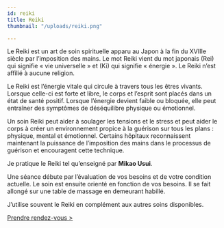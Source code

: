 ```yaml
---
id: reiki
title: Reiki
thumbnail: "/uploads/reiki.png"

---
```

Le Reiki est un art de soin spirituelle apparu au Japon à la fin du XVIIIe siècle par l’imposition des mains. Le mot Reiki vient du mot japonais (Rei) qui signifie « vie universelle » et (Ki) qui signifie « énergie ». Le Reiki n’est affilié à aucune religion. 

Le Reiki est l’énergie vitale qui circule à travers tous les êtres vivants. Lorsque celle-ci est forte et libre, le corps et l’esprit sont placés dans un état de santé positif. Lorsque l’énergie devient faible ou bloquée, elle peut entraîner des symptômes de déséquilibre physique ou émotionnel.

Un soin Reiki peut aider à soulager les tensions et le stress et peut aider le corps à créer un environnement propice à la guérison sur tous les plans : physique, mental et émotionnel. Certains hôpitaux reconnaissent maintenant la puissance de l’imposition des mains dans le processus de guérison et encouragent cette technique.

Je pratique le Reiki tel qu’enseigné par **Mikao Usui**.

Une séance débute par l’évaluation de vos besoins et de votre condition actuelle. Le soin est ensuite orienté en fonction de vos besoins. Il se fait allongé sur une table de massage en demeurant habillé. 

J’utilise souvent le Reiki en complément aux autres soins disponibles.

[Prendre rendez-vous >](https://www.gorendezvous.com/homepage/111690)